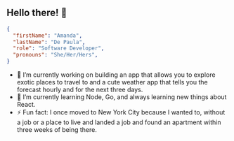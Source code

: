 ## Hello there! :panda_face:
```json
{
  "firstName": "Amanda",
  "lastName": "De Paula",
  "role": "Software Developer",
  "pronouns": "She/Her/Hers",
}
```

- 🔭 I’m currently working on building an app that allows you to explore exotic places to travel to and a cute weather app that tells you the forecast hourly and 
for the next three days. 
- 🌱 I’m currently learning Node, Go, and always learning new things about React. 
- ⚡ Fun fact: I once moved to New York City because I wanted to, without a job or a place to live and landed a job and found an apartment within three weeks of being there. 

